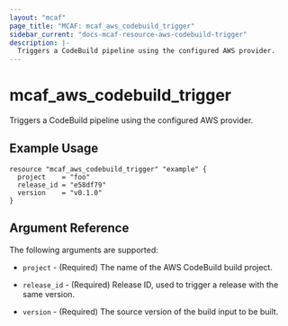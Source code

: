 ```yaml
---
layout: "mcaf"
page_title: "MCAF: mcaf_aws_codebuild_trigger"
sidebar_current: "docs-mcaf-resource-aws-codebuild-trigger"
description: |-
  Triggers a CodeBuild pipeline using the configured AWS provider.
---
```


# mcaf_aws_codebuild_trigger

Triggers a CodeBuild pipeline using the configured AWS provider.

## Example Usage

```hcl
resource "mcaf_aws_codebuild_trigger" "example" {
  project    = "foo"
  release_id = "e58df79"
  version    = "v0.1.0"
}
```

## Argument Reference

The following arguments are supported:

* `project` - (Required) The name of the AWS CodeBuild build project.

* `release_id` - (Required) Release ID, used to trigger a release with the same version.

* `version` - (Required) The source version of the build input to be built.
